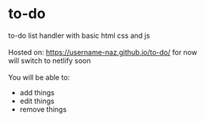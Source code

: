 # to-do
to-do list handler with basic html css and js  
</br>
Hosted on: https://username-naz.github.io/to-do/ for now  
will switch to netlify soon  
</br>
You will be able to:
* add things
* edit things
* remove things  

